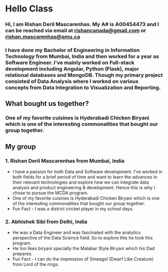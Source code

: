 # Hello Class

### Hi, I am Rishan Deril Mascarenhas. My A# is A00454473 and I can be reached via email at rishancanada@gmail.com or rishan.mascarenhas@smu.ca
### I have done my Bachelor of Engineering in Information Technology from Mumbai, India and then worked for a year as Software Engineer. I've mainly worked on Full-stack development including Angular, Python (Flask), major relational databases and MongoDB. Though my primary project consisted of Data Analysis where I worked on various concepts from Data Integration to Visualization and Reporting.


## What bought us together?
### One of my favorite cuisines is Hyderabadi Chicken Biryani which is one of the interesting commonalities that bought our group together.


## My group 
### 1. Rishan Deril Mascarenhas from Mumbai, India
* I have a passion for both Data and Software development. I’ve worked in both fields for a brief period of time and want to learn the advances in their relevant technologies and explore how we can integrate data analysis and product engineering & development. Hence this is why I chose to pursue the MCDA program.
* One of my favorite cuisines is Hyderabadi Chicken Biryani which is one of the interesting commonalities that bought our group together.
* Fun Fact - I was a district cricket player in my school days.

### 2. Abhishek Sibi from Delhi, India
* He was a Data Engineer and was fascinated with the analytics perspective of the Data Science field. So to explore this he took this program.
* He too likes biryani specially the Malabar Style Biryani which his Dad prepares.
* Fun Fact - I can do the impression of Smeagol (Dwarf Like Creature) from Lord of the rings.

